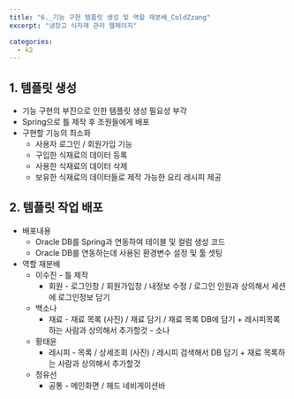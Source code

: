 ```yaml
---
title: "6._기능 구현 템플릿 생성 및 역할 재분배_ColdZzang"
excerpt: "냉장고 식자재 관리 웹페이지"

categories:
  - k2
---
```


## 1. 템플릿 생성
- 기능 구현의 부진으로 인한 템플릿 생성 필요성 부각
- Spring으로 틀 제작 후 조원들에게 배포
- 구현할 기능의 최소화
    - 사용자 로그인 / 회원가입 기능
    - 구입한 식재료의 데이터 등록
    - 사용한 식재료의 데이터 삭제
    - 보유한 식재료의 데이터들로 제작 가능한 요리 레시피 제공

## 2. 템플릿 작업 배포
- 배포내용
    - Oracle DB를 Spring과 연동하여 테이블 및 컬럼 생성 코드
    - Oracle DB를 연동하는데 사용된 환경변수 설정 및 툴 셋팅
- 역할 재분배
    - 이수진 - 틀 제작
        - 회원 - 로그인창 / 회원가입창 / 내정보 수정 / 로그인 인원과 상의해서 세션에 로그인정보 담기
    - 백소나
        - 재료 - 재료 목록 (사진) / 재료 담기 / 재료 목록 DB에 담기 + 레시피목록 하는 사람과 상의해서 추가할것 - 소나
    - 황태윤
        - 레시피 - 목록 / 상세조회 (사진)  / 레시피 검색해서 DB 담기 + 재료 목록하는 사람과 상의해서 추가할것
    - 정유선
        - 공통 - 메인화면 / 헤드 네비게이션바